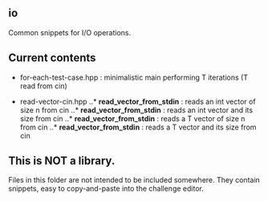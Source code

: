 ## io
Common snippets for I/O operations.

## Current contents

* for-each-test-case.hpp : minimalistic main performing T iterations (T read from cin)

* read-vector-cin.hpp
..* __read_vector_from_stdin__ : reads an int vector of size n from cin
..* __read_vector_from_stdin__ : reads an int vector and its size from cin
..* __read_vector_from_stdin__ : reads a T vector of size n from cin
..* __read_vector_from_stdin__ : reads a T vector and its size from cin

## This is NOT a library.
Files in this folder are not intended to be included somewhere. They contain snippets, easy to copy-and-paste into the challenge editor.
